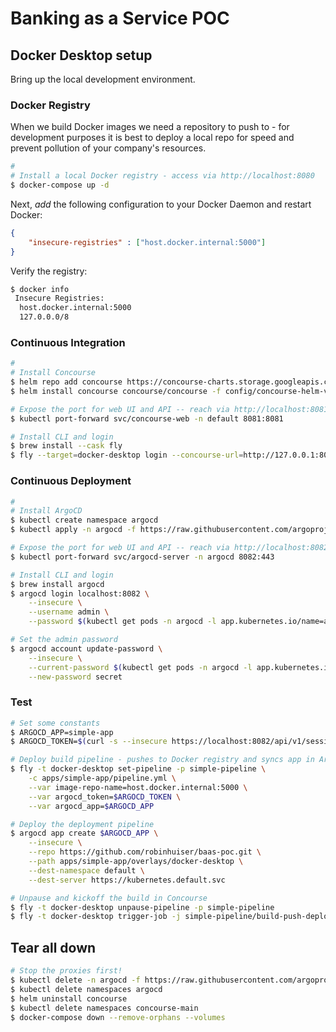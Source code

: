 # Banking as a Service POC

## Docker Desktop setup

Bring up the local development environment.

### Docker Registry

When we build Docker images we need a repository to push to - for development purposes it is best to deploy a local repo for speed and prevent pollution of your company's resources.

~~~bash
#
# Install a local Docker registry - access via http://localhost:8080
$ docker-compose up -d
~~~

Next, *add* the following configuration to your Docker Daemon and restart Docker:

~~~json
{
    "insecure-registries" : ["host.docker.internal:5000"]
}
~~~

Verify the registry:

~~~bash
$ docker info
 Insecure Registries:
  host.docker.internal:5000
  127.0.0.0/8
~~~

### Continuous Integration

~~~bash
#
# Install Concourse
$ helm repo add concourse https://concourse-charts.storage.googleapis.com/ && helm repo update
$ helm install concourse concourse/concourse -f config/concourse-helm-values.yml

# Expose the port for web UI and API -- reach via http://localhost:8081 (admin/secret)
$ kubectl port-forward svc/concourse-web -n default 8081:8081

# Install CLI and login
$ brew install --cask fly
$ fly --target=docker-desktop login --concourse-url=http://127.0.0.1:8081 --username=admin --password=secret
~~~

### Continuous Deployment

~~~bash
#
# Install ArgoCD
$ kubectl create namespace argocd
$ kubectl apply -n argocd -f https://raw.githubusercontent.com/argoproj/argo-cd/stable/manifests/install.yaml

# Expose the port for web UI and API -- reach via http://localhost:8082 (admin/secret)
$ kubectl port-forward svc/argocd-server -n argocd 8082:443

# Install CLI and login
$ brew install argocd
$ argocd login localhost:8082 \
    --insecure \
    --username admin \
    --password $(kubectl get pods -n argocd -l app.kubernetes.io/name=argocd-server -o name | cut -d'/' -f 2)

# Set the admin password
$ argocd account update-password \
    --insecure \
    --current-password $(kubectl get pods -n argocd -l app.kubernetes.io/name=argocd-server -o name | cut -d'/' -f 2) \
    --new-password secret
~~~

### Test

~~~bash
# Set some constants
$ ARGOCD_APP=simple-app
$ ARGOCD_TOKEN=$(curl -s --insecure https://localhost:8082/api/v1/session -d $'{"username":"admin","password":"secret"}' | jq -r .token)

# Deploy build pipeline - pushes to Docker registry and syncs app in ArgoCD
$ fly -t docker-desktop set-pipeline -p simple-pipeline \
    -c apps/simple-app/pipeline.yml \
    --var image-repo-name=host.docker.internal:5000 \
    --var argocd_token=$ARGOCD_TOKEN \
    --var argocd_app=$ARGOCD_APP

# Deploy the deployment pipeline 
$ argocd app create $ARGOCD_APP \
    --insecure \
    --repo https://github.com/robinhuiser/baas-poc.git \
    --path apps/simple-app/overlays/docker-desktop \
    --dest-namespace default \
    --dest-server https://kubernetes.default.svc

# Unpause and kickoff the build in Concourse
$ fly -t docker-desktop unpause-pipeline -p simple-pipeline
$ fly -t docker-desktop trigger-job -j simple-pipeline/build-push-deploy
~~~

## Tear all down

~~~bash
# Stop the proxies first!
$ kubectl delete -n argocd -f https://raw.githubusercontent.com/argoproj/argo-cd/stable/manifests/install.yaml
$ kubectl delete namespaces argocd
$ helm uninstall concourse
$ kubectl delete namespaces concourse-main
$ docker-compose down --remove-orphans --volumes
~~~
